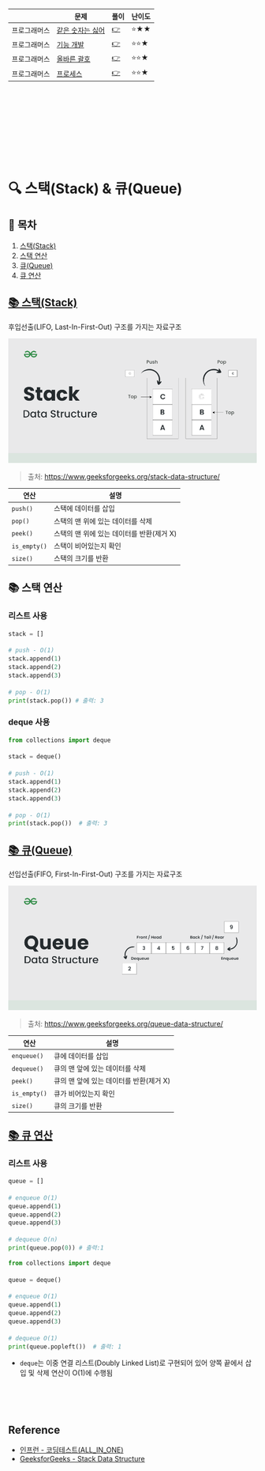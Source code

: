 ||문제|풀이|난이도|
|--|--|--|--|
|프로그래머스|[같은 숫자는 싫어](https://school.programmers.co.kr/learn/courses/30/lessons/12906)|[👉](./01_같은숫자는싫어.py)|⭐️★★|
|프로그래머스|[기능 개발](https://school.programmers.co.kr/learn/courses/30/lessons/42586)|[👉](./02_기능개발.py)|⭐️⭐️★|
|프로그래머스|[올바른 괄호](https://school.programmers.co.kr/learn/courses/30/lessons/12909)|[👉](./03_올바른괄호.py)|⭐️⭐️★|
|프로그래머스|[프로세스](https://school.programmers.co.kr/learn/courses/30/lessons/42587)|[👉](./04_프로세스.py)|⭐️⭐️★|


<br><br><br>
---
<br><br>

# 🔍 스택(Stack) & 큐(Queue)

## 📌 목차

1. [스택(Stack)](#1)
2. [스택 연산](#2)
3. [큐(Queue)](#3)
4. [큐 연산](#4)

## [📚 스택(Stack)](#1)
후입선출(LIFO, Last-In-First-Out) 구조를 가지는 자료구조

![alt text](./img/image.png)
> 출처: https://www.geeksforgeeks.org/stack-data-structure/

|연산|설명|
|--|--|
|`push()`|스택에 데이터를 삽입|
|`pop()`|스택의 맨 위에 있는 데이터를 삭제|
|`peek()`|스택의 맨 위에 있는 데이터를 반환(제거 X)|
|`is_empty()`|스택이 비어있는지 확인|
|`size()`|스택의 크기를 반환|

## 📚 스택 연산
### 리스트 사용
```python
stack = []

# push - O(1)
stack.append(1) 
stack.append(2) 
stack.append(3) 

# pop - O(1)
print(stack.pop()) # 출력: 3
```

### deque 사용
```python
from collections import deque

stack = deque()

# push - O(1)
stack.append(1)
stack.append(2)
stack.append(3)

# pop - O(1)
print(stack.pop())  # 출력: 3
```

## [📚 큐(Queue)](#3)
선입선출(FIFO, First-In-First-Out) 구조를 가지는 자료구조

![alt text](./img/image1.png)
> 출처: https://www.geeksforgeeks.org/queue-data-structure/

|연산|설명|
|--|--|
|`enqueue()`|큐에 데이터를 삽입|
|`dequeue()`|큐의 맨 앞에 있는 데이터를 삭제|
|`peek()`|큐의 맨 앞에 있는 데이터를 반환(제거 X)|
|`is_empty()`|큐가 비어있는지 확인|
|`size()`|큐의 크기를 반환|

## [📚 큐 연산](#4)
### 리스트 사용
```python
queue = []

# enqueue O(1)
queue.append(1) 
queue.append(2) 
queue.append(3) 

# dequeue O(n)
print(queue.pop(0)) # 출력:1
```

```python
from collections import deque

queue = deque()

# enqueue O(1)
queue.append(1)
queue.append(2)
queue.append(3)

# dequeue O(1)
print(queue.popleft())  # 출력: 1
```

- `deque`는 이중 연결 리스트(Doubly Linked List)로 구현되어 있어 양쪽 끝에서 삽입 및 삭제 연산이 O(1)에 수행됨



<br><br><br>


## Reference
- [인프런 - 코딩테스트(ALL_IN_ONE)](https://www.inflearn.com/course/%EC%BD%94%EB%94%A9%ED%85%8C%EC%8A%A4%ED%8A%B8-%EC%9E%85%EB%AC%B8-%ED%8C%8C%EC%9D%B4%EC%8D%AC)
- [GeeksforGeeks - Stack Data Structure](https://www.geeksforgeeks.org/stack-data-structure/)